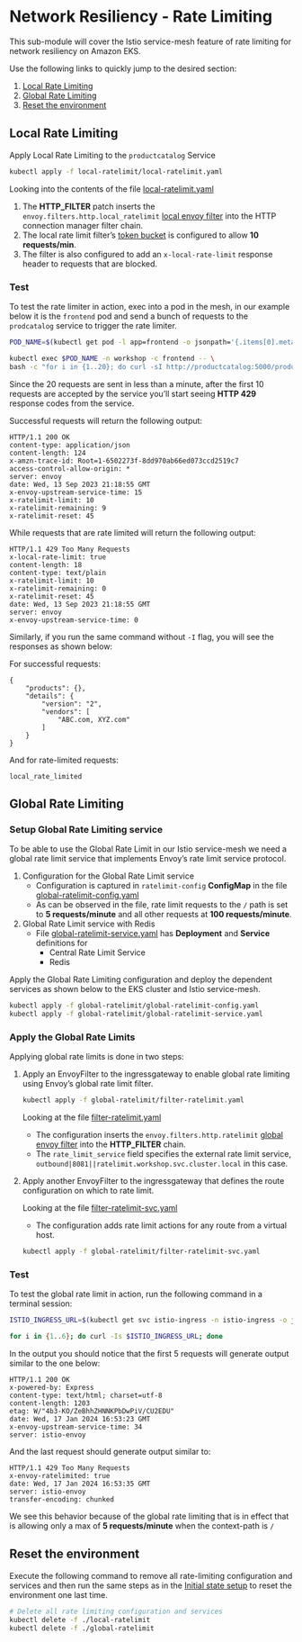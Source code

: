 # Network Resiliency -  Rate Limiting
This sub-module will cover the Istio service-mesh feature of rate limiting for network resiliency on Amazon EKS.

Use the following links to quickly jump to the desired section:
1. [Local Rate Limiting](#local-rate-limiting)
2. [Global Rate Limiting](#global-rate-limiting)
3. [Reset the environment](#reset-the-environment)

## Local Rate Limiting

Apply Local Rate Limiting to the `productcatalog` Service

```sh
kubectl apply -f local-ratelimit/local-ratelimit.yaml
```

Looking into the contents of the file [local-ratelimit.yaml](local-ratelimit/local-ratelimit.yaml)

1. The **HTTP_FILTER** patch inserts the `envoy.filters.http.local_ratelimit` [local envoy filter](https://www.envoyproxy.io/docs/envoy/latest/configuration/http/http_filters/local_rate_limit_filter#config-http-filters-local-rate-limit) into the HTTP connection manager filter chain. 
2. The local rate limit filter’s [token bucket](https://www.envoyproxy.io/docs/envoy/latest/api-v3/extensions/filters/http/local_ratelimit/v3/local_rate_limit.proto#envoy-v3-api-field-extensions-filters-http-local-ratelimit-v3-localratelimit-token-bucket) is configured to allow **10 requests/min**. 
3. The filter is also configured to add an `x-local-rate-limit` response header to requests that are blocked.

### Test

To test the rate limiter in action, exec into a pod in the mesh, in our example below it is the `frontend` pod and send a bunch of requests to the `prodcatalog` service to trigger the rate limiter. 

```sh
POD_NAME=$(kubectl get pod -l app=frontend -o jsonpath='{.items[0].metadata.name}' -n workshop)

kubectl exec $POD_NAME -n workshop -c frontend -- \
bash -c "for i in {1..20}; do curl -sI http://productcatalog:5000/products/; done" 
```

Since the 20 requests are sent in less than a minute, after the first 10 requests are accepted by the service you’ll start seeing **HTTP 429** response codes from the service.

Successful requests will return the following output:

```
HTTP/1.1 200 OK
content-type: application/json
content-length: 124
x-amzn-trace-id: Root=1-6502273f-8dd970ab66ed073ccd2519c7
access-control-allow-origin: *
server: envoy
date: Wed, 13 Sep 2023 21:18:55 GMT
x-envoy-upstream-service-time: 15
x-ratelimit-limit: 10
x-ratelimit-remaining: 9
x-ratelimit-reset: 45
```

While requests that are rate limited will return the following output:

```
HTTP/1.1 429 Too Many Requests
x-local-rate-limit: true
content-length: 18
content-type: text/plain
x-ratelimit-limit: 10
x-ratelimit-remaining: 0
x-ratelimit-reset: 45
date: Wed, 13 Sep 2023 21:18:55 GMT
server: envoy
x-envoy-upstream-service-time: 0
```

Similarly, if you run the same command without `-I` flag, you will see the 
responses as shown below: 

For successful requests:

```
{
    "products": {},
    "details": {
        "version": "2",
        "vendors": [
            "ABC.com, XYZ.com"
        ]
    }
}  
```
And for rate-limited requests:

```
local_rate_limited
```

## Global Rate Limiting

### Setup Global Rate Limiting service

To be able to use the Global Rate Limit in our Istio service-mesh we need a global 
rate limit service that implements Envoy’s rate limit service protocol. 

1. Configuration for the Global Rate Limit service
   * Configuration is captured in `ratelimit-config` **ConfigMap** in the file 
   [global-ratelimit-config.yaml](global-ratelimit/global-ratelimit-config.yaml)
   * As can be observed in the file, rate limit requests to the `/` path is set to
    **5 requests/minute** and all other requests at **100 requests/minute**.
2. Global Rate Limit service with Redis
   *  File [global-ratelimit-service.yaml](global-ratelimit/global-ratelimit-service.yaml) 
   has **Deployment** and **Service** definitions for 
      * Central Rate Limit Service
      * Redis
   

Apply the Global Rate Limiting configuration and deploy the dependent services 
as shown below to the EKS cluster and Istio service-mesh.

```sh
kubectl apply -f global-ratelimit/global-ratelimit-config.yaml
kubectl apply -f global-ratelimit/global-ratelimit-service.yaml
```

### Apply the Global Rate Limits

Applying global rate limits is done in two steps:

1. Apply an EnvoyFilter to the ingressgateway to enable global rate limiting 
using Envoy’s global rate limit filter.

   ```sh
   kubectl apply -f global-ratelimit/filter-ratelimit.yaml
   ```
   Looking at the file [filter-ratelimit.yaml](global-ratelimit/filter-ratelimit.yaml)
   * The  configuration inserts the `envoy.filters.http.ratelimit` [global envoy filter](https://www.envoyproxy.io/docs/envoy/latest/api-v3/extensions/filters/http/ratelimit/v3/rate_limit.proto#envoy-v3-api-msg-extensions-filters-http-ratelimit-v3-ratelimit) into the **HTTP_FILTER** chain.
   * The `rate_limit_service` field specifies the external rate limit service, `outbound|8081||ratelimit.workshop.svc.cluster.local` in this case.

2. Apply another EnvoyFilter to the ingressgateway that defines the route configuration on which to rate limit. 

   Looking at the file [filter-ratelimit-svc.yaml](global-ratelimit/filter-ratelimit-svc.yaml)
   * The configuration adds rate limit actions for any route from a virtual host.
   ```sh
   kubectl apply -f global-ratelimit/filter-ratelimit-svc.yaml 
   ```
   

### Test

To test the global rate limit in action, run the following command in a terminal 
session:

```sh 
ISTIO_INGRESS_URL=$(kubectl get svc istio-ingress -n istio-ingress -o jsonpath='{.status.loadBalancer.ingress[*].hostname}')

for i in {1..6}; do curl -Is $ISTIO_INGRESS_URL; done
```

In the output you should notice that the first 5 requests will generate 
output similar to the one below:

```
HTTP/1.1 200 OK
x-powered-by: Express
content-type: text/html; charset=utf-8
content-length: 1203
etag: W/"4b3-KO/ZeBhhZHNNKPbDwPiV/CU2EDU"
date: Wed, 17 Jan 2024 16:53:23 GMT
x-envoy-upstream-service-time: 34
server: istio-envoy
```

And the last request should generate output similar to:

```
HTTP/1.1 429 Too Many Requests
x-envoy-ratelimited: true
date: Wed, 17 Jan 2024 16:53:35 GMT
server: istio-envoy
transfer-encoding: chunked
```

We see this behavior because of the global rate limiting that is in effect that 
is allowing only a max of **5 requests/minute** when the context-path is `/`

## Reset the environment

Execute the following command to remove all rate-limiting configuration and 
services  and then run the same steps as in the [Initial state setup](#initial-state-setup) 
to reset the environment one last time.

```sh
# Delete all rate limiting configuration and services
kubectl delete -f ./local-ratelimit
kubectl delete -f ./global-ratelimit  
```